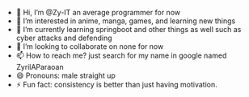 - 👋 Hi, I’m @Zy-IT an average programmer for now
- 👀 I’m interested in anime, manga, games, and learning new things
- 🌱 I’m currently learning springboot and other things as well such as cyber attacks and defending 
- 💞️ I’m looking to collaborate on none for now
- 📫 How to reach me? just search for my name in google named ZyrilAParaoan
- 😄 Pronouns: male straight up
- ⚡ Fun fact: consistency is better than just having motivation.
<!---
Zy-IT/Zy-IT is a ✨ special ✨ repository because its `README.md` (this file) appears on your GitHub profile.
You can click the Preview link to take a look at your changes.
--->
